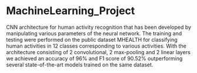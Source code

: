 # MachineLearning_Project
CNN architecture for human activity recognition that has been developed by manipulating various parameters of the neural network. The training and testing were performed on the public dataset MHEALTH for classifying human activities in 12 classes corresponding to various activities. With the architecture consisting of 2 convolutional, 2 max-pooling and 2 linear layers we achieved an accuracy of 96% and F1 score of 90.52% outperforming several state-of-the-art models trained on the same dataset.
